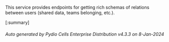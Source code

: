 






This service provides endpoints for getting rich schemas of relations between users (shared data, teams belonging, etc.).

[:summary]

###### Auto generated by Pydio Cells Enterprise Distribution v4.3.3 on 8-Jan-2024
